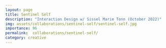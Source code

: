 ```yaml
---
layout: page
title: Sentinel Self
description: "Interaction Design w/ Sissel Marie Tonn (October 2022)"
img: assets/collaborations/sentinel-self/sentinel-self.jpg
importance: 96
permalink:  collaborations/sentinel-self/
category: creative
---
```

